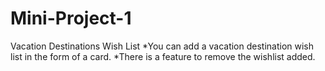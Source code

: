 # Mini-Project-1
Vacation Destinations Wish List 
*You can add a vacation destination wish list in the form of a card.
*There is a feature to remove the wishlist added.
